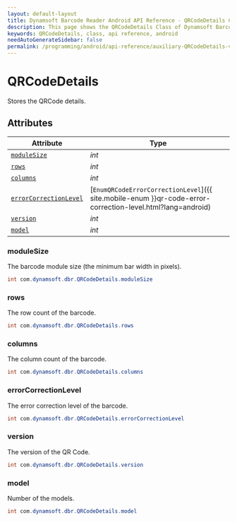 ```yaml
---
layout: default-layout
title: Dynamsoft Barcode Reader Android API Reference - QRCodeDetails Class
description: This page shows the QRCodeDetails Class of Dynamsoft Barcode Reader for Android SDK.
keywords: QRCodeDetails, class, api reference, android
needAutoGenerateSidebar: false
permalink: /programming/android/api-reference/auxiliary-QRCodeDetails-v8.1.0.html
---
```



# QRCodeDetails

Stores the QRCode details.  

## Attributes
  
| Attribute | Type |
|---------- | ---- |
| [`moduleSize`](#modulesize) | *int* |
| [`rows`](#rows) | *int* |
| [`columns`](#columns) | *int* |
| [`errorCorrectionLevel`](#errorcorrectionlevel) | [`EnumQRCodeErrorCorrectionLevel`]({{ site.mobile-enum }}qr-code-error-correction-level.html?lang=android) |
| [`version`](#version) | *int* |
| [`model`](#model) | *int* |

### moduleSize

The barcode module size (the minimum bar width in pixels).

```java
int com.dynamsoft.dbr.QRCodeDetails.moduleSize
```

### rows

The row count of the barcode.  

```java
int com.dynamsoft.dbr.QRCodeDetails.rows
```

### columns

The column count of the barcode.

```java
int com.dynamsoft.dbr.QRCodeDetails.columns
```

### errorCorrectionLevel

The error correction level of the barcode.  

```java
int com.dynamsoft.dbr.QRCodeDetails.errorCorrectionLevel
```

### version

The version of the QR Code.

```java
int com.dynamsoft.dbr.QRCodeDetails.version
```

### model

Number of the models.

```java
int com.dynamsoft.dbr.QRCodeDetails.model
```
